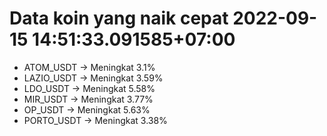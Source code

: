 # Data koin yang naik cepat 2022-09-15 14:51:33.091585+07:00

* ATOM_USDT -> Meningkat 3.1%
* LAZIO_USDT -> Meningkat 3.59%
* LDO_USDT -> Meningkat 5.58%
* MIR_USDT -> Meningkat 3.77%
* OP_USDT -> Meningkat 5.63%
* PORTO_USDT -> Meningkat 3.38%
